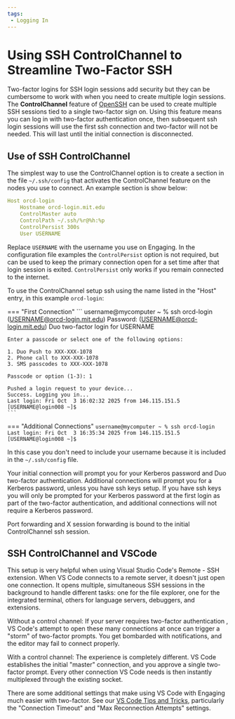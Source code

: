 ```yaml
---
tags:
 - Logging In
---
```


# Using SSH ControlChannel to Streamline Two-Factor SSH

Two-factor logins for SSH login sessions add security but they can be cumbersome to work with when you need to create multiple login sessions. The **ControlChannel** feature of [OpenSSH](https://www.openssh.com/) can be used to create multiple SSH sessions tied to a single two-factor sign on. Using this feature means you can log in with two-factor authentication once, then subsequent ssh login sessions will use the first ssh connection and two-factor will not be needed. This will last until the initial connection is disconnected.

## Use of SSH ControlChannel

The simplest way to use the ControlChannel option is to create a section in the file `~/.ssh/config` that activates the ControlChannel feature on the nodes you use to connect. An example section is show below: 

```yaml title="~/.ssh/config"
Host orcd-login
    Hostname orcd-login.mit.edu
    ControlMaster auto
    ControlPath ~/.ssh/%r@%h:%p
    ControlPersist 300s
    User USERNAME
```

Replace `USERNAME` with the username you use on Engaging. In the 
configuration file examples the `ControlPersist` option is not required, but can be used to keep the primary connection open for a set time after that login session is exited. `ControlPersist` only works if you remain connected to the internet.

To use the ControlChannel setup ssh using the name listed in the "Host" entry, in this example `orcd-login`:

=== "First Connection"
    ```
    username@mycomputer ~ % ssh orcd-login
    (USERNAME@orcd-login.mit.edu) Password: 
    (USERNAME@orcd-login.mit.edu) Duo two-factor login for USERNAME

    Enter a passcode or select one of the following options:

    1. Duo Push to XXX-XXX-1078
    2. Phone call to XXX-XXX-1078
    3. SMS passcodes to XXX-XXX-1078

    Passcode or option (1-3): 1

    Pushed a login request to your device...
    Success. Logging you in...
    Last login: Fri Oct  3 16:02:32 2025 from 146.115.151.5
    [USERNAME@login008 ~]$ 
    ```

=== "Additional Connections"
    ```
    username@mycomputer ~ % ssh orcd-login
    Last login: Fri Oct  3 16:35:34 2025 from 146.115.151.5
    [USERNAME@login008 ~]$ 
    ```

In this case you don't need to include your username because it is included in the `~/.ssh/config` file.

Your initial connection will prompt you for your Kerberos password and Duo two-factor authentication. Additional connections will prompt you for a Kerberos password, unless you have ssh keys setup. If you have ssh keys you will only be prompted for your Kerberos password at the first login as part of the two-factor authentication, and additional connections will not require a Kerberos password.

Port forwarding and X session forwarding is bound to the initial ControlChannel ssh session.

## SSH ControlChannel and VSCode

This setup is very helpful when using Visual Studio Code's Remote - SSH extension. When VS Code connects to a remote server, it doesn't just open one connection. It opens multiple, simultaneous SSH sessions in the background to handle different tasks: one for the file explorer, one for the integrated terminal, others for language servers, debuggers, and extensions.

Without a control channel: If your server requires two-factor authentication , VS Code's attempt to open these many connections at once can trigger a "storm" of two-factor prompts. You get bombarded with notifications, and the editor may fail to connect properly.

With a control channel: The experience is completely different.  VS Code establishes the initial "master" connection, and you approve a single two-factor prompt. Every other connection VS Code needs is then instantly multiplexed through the existing socket.

There are some additional settings that make using VS Code with Engaging much easier with two-factor. See our [VS Code Tips and Tricks](https://orcd-docs.mit.edu/recipes/vscode/#other-vscode-best-practices-tips-and-tricks), particularly the "Connection Timeout" and "Max Reconnection Attempts" settings.